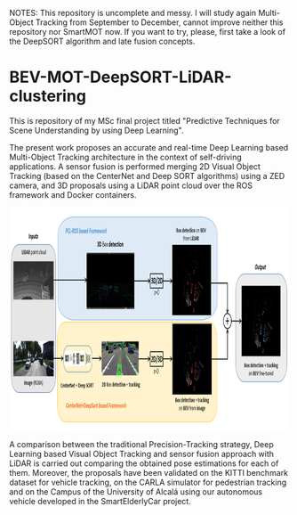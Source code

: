 NOTES: This repository is uncomplete and messy. I will study again Multi-Object Tracking from September to December, cannot improve neither this repository nor SmartMOT now. If you want to try, please, first take a look of the DeepSORT algorithm and late fusion concepts. 

# BEV-MOT-DeepSORT-LiDAR-clustering

This is repository of my MSc final project titled "Predictive Techniques for Scene Understanding by using Deep Learning".

The present work proposes an accurate and real-time Deep Learning based Multi-Object Tracking architecture in the context of self-driving applications. 
A sensor fusion is performed merging 2D Visual Object Tracking (based on the CenterNet and Deep SORT algorithms) using a ZED camera, and 3D proposals using 
a LiDAR point cloud over the ROS framework and Docker containers.

<img src="images/Architecture.PNG" width="900" height="400" />

A comparison between the traditional Precision-Tracking strategy, Deep Learning based Visual Object Tracking and sensor fusion approach with LiDAR 
is carried out comparing the obtained pose estimations for each of them. Moreover, the proposals have been validated on the KITTI benchmark dataset for 
vehicle tracking, on the CARLA simulator for pedestrian tracking and on the Campus of the University of Alcalá using our autonomous vehicle 
developed in the SmartElderlyCar project.
